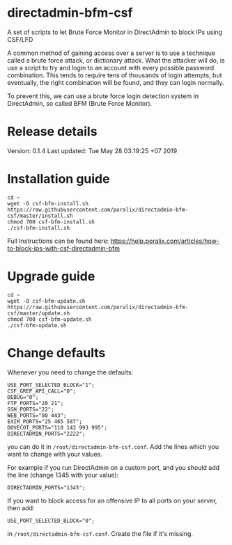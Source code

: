 # directadmin-bfm-csf

A set of scripts to let Brute Force Monitor in DirectAdmin to block IPs using CSF/LFD

A common method of gaining access over a server is to use a technique called a brute force attack, or dictionary attack. What the attacker will do, is use a script to try and login to an account with every possible password combination. This tends to require tens of thousands of login attempts, but eventually, the right combination will be found, and they can login normally.

To prevent this, we can use a brute force login detection system in DirectAdmin, so called BFM (Brute Force Monitor).

# Release details

Version: 0.1.4
Last updated: Tue May 28 03:19:25 +07 2019

# Installation guide

```
cd ~
wget -O csf-bfm-install.sh https://raw.githubusercontent.com/poralix/directadmin-bfm-csf/master/install.sh
chmod 700 csf-bfm-install.sh
./csf-bfm-install.sh
```

Full Instructions can be found here: https://help.poralix.com/articles/how-to-block-ips-with-csf-directadmin-bfm

# Upgrade guide

```
cd ~
wget -O csf-bfm-update.sh https://raw.githubusercontent.com/poralix/directadmin-bfm-csf/master/update.sh
chmod 700 csf-bfm-update.sh
./csf-bfm-update.sh
```

# Change defaults

Whenever you need to change the defaults:


```
USE_PORT_SELECTED_BLOCK="1";
CSF_GREP_API_CALL="0";
DEBUG="0";
FTP_PORTS="20 21";
SSH_PORTS="22";
WEB_PORTS="80 443";
EXIM_PORTS="25 465 587";
DOVECOT_PORTS="110 143 993 995";
DIRECTADMIN_PORTS="2222";
```

you can do it in `/root/directadmin-bfm-csf.conf`. Add the lines which you want to change with your values.

For example if you run DirectAdmin on a custom port, and you should add the line (change 1345 with your value):


```
DIRECTADMIN_PORTS="1345";
```

If you want to block access for an offensive IP to all ports on your server, then add:

```
USE_PORT_SELECTED_BLOCK="0";
```

in `/root/directadmin-bfm-csf.conf`. Create the file if it's missing.
